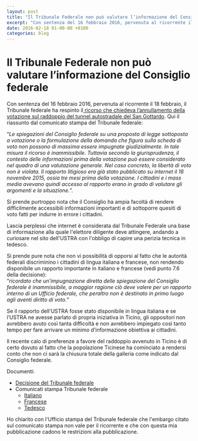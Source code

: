 ```yaml
---
layout: post
title: "Il Tribunale Federale non può valutare l’informazione del Consiglio federale"
excerpt: "Con sentenza del 16 febbraio 2016, pervenuta al ricorrente il 18 febbraio, il Tribunale federale ha respinto il ricorso che chiedeva l’annullamento della votazione sul raddoppio del tunnel autostradale del San Gottardo. Qui il riassunto dal comunicato stampa del Tribunale federale:"
date: 2016-02-18 01-00-00 +0100
categories: blog
---
```


# Il Tribunale Federale non può valutare l’informazione del Consiglio federale

Con sentenza del 16 febbraio 2016, pervenuta al ricorrente il 18 febbraio, il Tribunale federale ha respinto il[ ricorso che chiedeva l’annullamento della votazione sul raddoppio del tunnel autostradale del San Gottardo](/blog/2016/02/03/188). Qui il riassunto dal comunicato stampa del Tribunale federale:

“_Le spiegazioni del Consiglio federale su una proposta di legge sottoposta a votazione o la formulazione della domanda che figura sulla scheda di voto non possono di massima essere impugnate giudizialmente. In tale misura il ricorso è inammissibile._ 
 _Tuttavia secondo la giurisprudenza, il contesto delle informazioni prima della votazione può essere considerato nel quadro di una valutazione generale. Nel caso concreto, la libertà di voto non è violata. Il rapporto litigioso era già stato pubblicato su internet il 16 novembre 2015, ossia tre mesi prima della votazione. I cittadini e i mass media avevano quindi accesso al rapporto erano in grado di valutare gli argomenti e la situazione._”.

Si prende purtroppo nota che il Consiglio ha ampia facoltà di rendere difficilmente accessibili informazioni importanti e di sottoporre quesiti di voto fatti per indurre in errore i cittadini.

Lascia perplessi che internet è considerata dal Tribunale Federale una base di informazione alla quale l'elettore diligente deve attingere, andando a curiosare nel sito dell'USTRA con l'obbligo di capire una perizia tecnica in tedesco.

Si prende pure nota che non vi possibilità di opporsi al fatto che le autorità federali discriminino i cittadini di lingua italiana e francese, non rendendo disponibile un rapporto importante in italiano e francese (vedi punto 7.6 della decisione):  
 “_ricordato che un’impugnazione diretta delle spiegazione del Consiglio federale è inammissibile, a maggior ragione ciò deve valere per un rapporto interno di un Ufficio federale, che peraltro non è destinato in primo luogo agli aventi diritto di voto._”

Se il rapporto dell’USTRA fosse stato disponibile in lingua italiana e se l’USTRA ne avesse parlato di propria iniziativa in Ticino, gli oppositori non avrebbero avuto così tanta difficoltà e non avrebbero impiegato così tanto tempo per fare arrivare un minimo d’informazione obiettiva ai cittadini.

Il recente calo di preferenze a favore del raddoppio avvenuto in Ticino è di certo dovuto al fatto che la popolazione Ticinese ha cominciato a rendersi conto che non ci sarà la chiusura totale della galleria come indicato dal Consiglio federale.

Documenti:

* [Decisione del Tribunale federale](/files/dossiers/gottardo-ricorso/decisioneTF%5F18022016.pdf)
* Comunicati stampa Tribunale federale  
   * [Italiano ](/files/dossiers/gottardo-ricorso/comunicatoTF%5Fit%5F16022016.pdf)  
   * [Francese](/files/dossiers/gottardo-ricorso/comunicatoTF%5Ffr%5F16022016.pdf)  
   * [Tedesco](/files/dossiers/gottardo-ricorso/comunicatoTF%5Fde%5F16022016.pdf)

Ho chiarito con l'Ufficio stampa del Tribunale federale che l'embargo citato sul comunicato stampa non vale per il ricorrente e che con questa mia pubblicazione cadono le restrizioni alla pubblicazione. 


